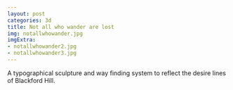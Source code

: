 ```yaml
---
layout: post
categories: 3d
title: Not all who wander are lost
img: notallwhowander.jpg
imgExtra:
- notallwhowander2.jpg
- notallwhowander3.jpg
---
```

A typographical sculpture and way finding system to reflect the desire lines of Blackford Hill.
